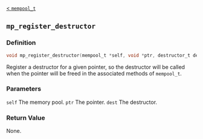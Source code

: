 
[< `mempool_t`](MemoryPool.md)

## `mp_register_destructor`

### Definition
```C
void mp_register_destructor(mempool_t *self, void *ptr, destructor_t dest);
```
Register a destructor for a given pointer, so the destructor will be called when the pointer will be freed in the associated methods of `mempool_t`.

### Parameters
`self` The memory pool.
`ptr` The pointer.
`dest` The destructor.

### Return Value
None.

